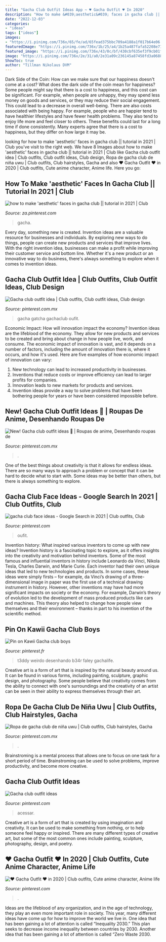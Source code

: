 ```yaml
---
title: "Gacha Club Outfit Ideas App ~ ♥ Gacha Outfit ♥ In 2020"
description: "How to make &#039;aesthetic&#039; faces in gacha club || tutorial in 2021"
date: "2022-12-03"
categories:
- "ideas"
tags: ["ideas"]
images:
- "https://i.pinimg.com/736x/65/fe/ad/65fead375bbc709a4188a1f017b64e06.jpg"
featuredImage: "https://i.pinimg.com/736x/1b/25/a4/1b25a487fafa52208e7106a703690c76.jpg"
featured_image: "https://i.pinimg.com/736x/43/0c/bf/430cbf635ef3f9cb01fd6dade3313538.jpg"
image: "https://i.pinimg.com/736x/2e/31/a0/2e31a09c236145a87458fd3a0688e5ba.jpg"
ShowToc: true
author: "Tillman Nikolaus DVM"
---
```



Dark Side of the Coin: How can we make sure that our happiness doesn't come at a cost?
What does the dark side of the coin mean for happiness?
Some people might say that there is a cost to happiness, and this cost can be significant. For example, when people are unhappy, they may spend less money on goods and services, or they may reduce their social engagement. This could lead to a decrease in overall well-being.
There are also costs associated with being happy. For example, people who are happier tend to have healthier lifestyles and have fewer health problems. They also tend to enjoy life more and feel closer to others. These benefits could last for a long time if done consistently.
Many experts agree that there is a cost to happiness, but they differ on how large it may be.

	

		
looking for how to make &#039;aesthetic&#039; faces in gacha club || tutorial in 2021 | Club you've visit to the right web. We have 8 Images about how to make &#039;aesthetic&#039; faces in gacha club || tutorial in 2021 | Club like Gacha club outfit idea | Club outfits, Club outfit ideas, Club design, Ropa de gacha club de niña uwu | Club outfits, Club hairstyles, Gacha and also ♥ Gacha Outfit ♥ in 2020 | Club outfits, Cute anime character, Anime life. Here you go:
		
    
## How To Make &#039;aesthetic&#039; Faces In Gacha Club || Tutorial In 2021 | Club

<img loading=lazy src="https://i.pinimg.com/736x/65/fe/ad/65fead375bbc709a4188a1f017b64e06.jpg" onerror="this.onerror=null;this.src='https://tse1.mm.bing.net/th?id=OIP.Q88IHVG4rD8srpJiTtQpFAHaEK&amp;pid=15.1';" alt="how to make &#039;aesthetic&#039; faces in gacha club || tutorial in 2021 | Club">

_Source: za.pinterest.com_

>gacha. 

	

Every day, something new is created. Invention ideas are a valuable resource for businesses and individuals. By exploring new ways to do things, people can create new products and services that improve lives. With the right invention idea, businesses can make a profit while improving their customer service and bottom line. Whether it's a new product or an innovative way to do business, there's always something to explore when it comes to invention ideas.

    
## Gacha Club Outfit Idea | Club Outfits, Club Outfit Ideas, Club Design

<img loading=lazy src="https://i.pinimg.com/736x/1b/25/a4/1b25a487fafa52208e7106a703690c76.jpg" onerror="this.onerror=null;this.src='https://tse4.mm.bing.net/th?id=OIP.uMTPplFeHCDBwhFBa-cCEQHaHT&amp;pid=15.1';" alt="Gacha club outfit idea | Club outfits, Club outfit ideas, Club design">

_Source: pinterest.com.mx_

>gacha gatcha gachaclub oufit. 

	

Economic Impact: How will innovation impact the economy?
Invention ideas are the lifeblood of the economy. They allow for new products and services to be created and bring about change in how people live, work, and consume. The economic impact of innovation is vast, and it depends on a number of factors, including the amount of innovation there is, where it occurs, and how it's used. Here are five examples of how economic impact of innovation can vary: 
1. New technology can lead to increased productivity in businesses. 
2. Inventions that reduce costs or improve efficiency can lead to larger profits for companies. 
3. Innovation leads to new markets for products and services. 
4. Invention ideas provide a way to solve problems that have been bothering people for years or have been considered impossible before. 

    
## New! Gacha Club Outfit Ideas 🍉 | Roupas De Anime, Desenhando Roupas De

<img loading=lazy src="https://i.pinimg.com/736x/e1/4c/df/e14cdfe04f48c8616f3995801e5e14be.jpg" onerror="this.onerror=null;this.src='https://tse1.mm.bing.net/th?id=OIP.dD8J3ynsiOZrIC1mJqxXhwHaGq&amp;pid=15.1';" alt="New! Gacha club outfit ideas 🍉 | Roupas de anime, Desenhando roupas de">

_Source: pinterest.com.mx_

>. 

	

One of the best things about creativity is that it allows for endless ideas. There are so many ways to approach a problem or concept that it can be hard to decide what to start with. Some ideas may be better than others, but there is always something to explore.

    
## Gacha Club Face Ideas - Google Search In 2021 | Club Outfits, Club

<img loading=lazy src="https://i.pinimg.com/736x/dd/a0/7b/dda07b940634a1b92a49b00cecaa7200.jpg" onerror="this.onerror=null;this.src='https://tse1.mm.bing.net/th?id=OIP.jtTDFwl0uuj2hVAJ1ZnRaAAAAA&amp;pid=15.1';" alt="gacha club face ideas - Google Search in 2021 | Club outfits, Club">

_Source: pinterest.com_

>oufit. 

	

Invention history: What inspired various inventors to come up with new ideas?
Invention history is a fascinating topic to explore, as it offers insights into the creativity and motivation behind inventors. Some of the most famous and influential inventors in history include Leonardo da Vinci, Nikola Tesla, Charles Darwin, and Marie Curie. Each inventor had their own unique ideas that led to new technologies and products. In some cases, these ideas were simply firsts – for example, da Vinci’s drawing of a three-dimensional image in paper was the first use of a technical drawing instrument in history. However, other inventions may have had more significant impacts on society or the economy. For example, Darwin’s theory of evolution led to the development of mass produced products like cars and machines. This theory also helped to change how people view themselves and their environment – thanks in part to his invention of the scientific method.

    
## Pin On Kawii Gacha Club Boys

<img loading=lazy src="https://i.pinimg.com/736x/2e/31/a0/2e31a09c236145a87458fd3a0688e5ba.jpg" onerror="this.onerror=null;this.src='https://tse1.mm.bing.net/th?id=OIP.JkMpJAYgivFcw_w0-dwTQgHaIc&amp;pid=15.1';" alt="Pin on Kawii Gacha club boys">

_Source: pinterest.fr_

>t3ddy weirdo desenhando b34r faley gachalife. 

	

Creative art is a form of art that is inspired by the natural beauty around us. It can be found in various forms, including painting, sculpture, graphic design, and photography. Some people believe that creativity comes from the ability to connect with one's surroundings and the creativity of an artist can be seen in their ability to express themselves through their art.

    
## Ropa De Gacha Club De Niña Uwu | Club Outfits, Club Hairstyles, Gacha

<img loading=lazy src="https://i.pinimg.com/736x/95/be/a5/95bea599f11c3a7742310268d593b037.jpg" onerror="this.onerror=null;this.src='https://tse3.mm.bing.net/th?id=OIP.dWPEQ99YHA900-uliIs14AHaHY&amp;pid=15.1';" alt="Ropa de gacha club de niña uwu | Club outfits, Club hairstyles, Gacha">

_Source: pinterest.com.mx_

>. 

	

Brainstroming is a mental process that allows one to focus on one task for a short period of time. Brainstroming can be used to solve problems, improve productivity, and become more creative.

    
## Gacha Club Outfit Ideas

<img loading=lazy src="https://i.pinimg.com/736x/43/0c/bf/430cbf635ef3f9cb01fd6dade3313538.jpg" onerror="this.onerror=null;this.src='https://tse2.mm.bing.net/th?id=OIP.ATEpWDXebAgfuYAqV0_w_wHaFU&amp;pid=15.1';" alt="Gacha club outfit ideas">

_Source: pinterest.com_

>acessar. 

	

Creative art is a form of art that is created by using imagination and creativity. It can be used to make something from nothing, or to help someone feel happy or inspired. There are many different types of creative art, but some of the most common ones include painting, sculpture, photography, design, and poetry.

    
## ♥ Gacha Outfit ♥ In 2020 | Club Outfits, Cute Anime Character, Anime Life

<img loading=lazy src="https://i.pinimg.com/736x/0a/86/93/0a86935bc92d582753ff076f09151d02.jpg" onerror="this.onerror=null;this.src='https://tse1.mm.bing.net/th?id=OIP.8nIXwpLtGOSfjxUBAAkcTgHaDm&amp;pid=15.1';" alt="♥ Gacha Outfit ♥ in 2020 | Club outfits, Cute anime character, Anime life">

_Source: pinterest.com_

>. 

	

Ideas are the lifeblood of any organization, and in the age of technology, they play an even more important role in society. This year, many different ideas have come up for how to improve the world we live in. One idea that has been gaining a lot of attention is called “Inequality 2030.” This plan seeks to decrease income inequality between countries by 2030. Another idea that has been gaining a lot of attention is called “Zero Waste 2030.

